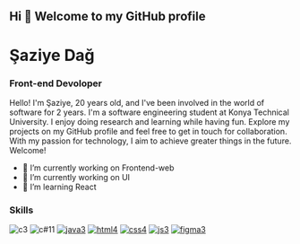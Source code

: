 ## Hi 👋 Welcome to my GitHub profile
# Şaziye Dağ
### Front-end Devoloper

Hello! I'm Şaziye, 20 years old, and I've been involved in the world of software for 2 years. I'm a software engineering student at Konya Technical University. I enjoy doing research and learning while having fun. Explore my projects on my GitHub profile and feel free to get in touch for collaboration. With my passion for technology, I aim to achieve greater things in the future. Welcome!


- 🔭 I’m currently working on Frontend-web
- 🔭 I’m currently working on UI
- 🌱 I’m learning React









### Skills


![c3](https://user-images.githubusercontent.com/96542141/223508444-9738dca6-3c2d-425d-8dc9-d0cde69d24ce.png)
![c#11](https://github.com/szydag/szydag/assets/96542141/f3ba6417-7a08-40ad-880d-90894bff5165)
[![java3](https://user-images.githubusercontent.com/96542141/223508543-fdca02c2-4384-4f3c-8bcd-e9768d9f5bd3.png)](https://www.java.com/tr/)
[![html4](https://user-images.githubusercontent.com/96542141/223508321-aa8b523d-9198-4730-bb84-0bcefe23dd0a.png)](https://html.com/)
[![css4](https://user-images.githubusercontent.com/96542141/223508289-1cf94328-1d0a-4154-9764-0e574858b60c.png)](https://www.w3schools.com/css/)
[![js3](https://user-images.githubusercontent.com/96542141/223508634-1b70eafc-94dc-4c0e-996d-8f93be1e1e56.png)](https://www.javascript.com/)
[![figma3](https://user-images.githubusercontent.com/96542141/223508735-f5e5550f-3655-41e3-a837-b5ac01c2c88c.png)](https://www.figma.com/)



